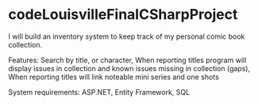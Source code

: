# codeLouisvilleFinalCSharpProject

I will build an inventory system to keep track of my personal comic book collection.

   Features: Search by title, or character,
             When reporting titles program will display issues in collection and known issues missing in collection (gaps),
             When reporting titles will link noteable mini series and one shots
             
System requirements: ASP.NET, Entity Framework, SQL
